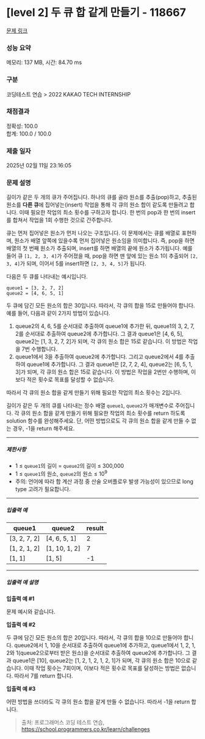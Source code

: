 # [level 2] 두 큐 합 같게 만들기 - 118667 

[문제 링크](https://school.programmers.co.kr/learn/courses/30/lessons/118667) 

### 성능 요약

메모리: 137 MB, 시간: 84.70 ms

### 구분

코딩테스트 연습 > 2022 KAKAO TECH INTERNSHIP

### 채점결과

정확성: 100.0<br/>합계: 100.0 / 100.0

### 제출 일자

2025년 02월 11일 23:16:05

### 문제 설명

<p>길이가 같은 두 개의 큐가 주어집니다. 하나의 큐를 골라 원소를 추출(pop)하고, 추출된 원소를 <strong>다른 큐</strong>에 집어넣는(insert) 작업을 통해 각 큐의 원소 합이 같도록 만들려고 합니다. 이때 필요한 작업의 최소 횟수를 구하고자 합니다. 한 번의 pop과 한 번의 insert를 합쳐서 작업을 1회 수행한 것으로 간주합니다.</p>

<p>큐는 먼저 집어넣은 원소가 먼저 나오는 구조입니다. 이 문제에서는 큐를 배열로 표현하며, 원소가 배열 앞쪽에 있을수록 먼저 집어넣은 원소임을 의미합니다. 즉, pop을 하면 배열의 첫 번째 원소가 추출되며, insert를 하면 배열의 끝에 원소가 추가됩니다. 예를 들어 큐 <code>[1, 2, 3, 4]</code>가 주어졌을 때, pop을 하면 맨 앞에 있는 원소 1이 추출되어 <code>[2, 3, 4]</code>가 되며, 이어서 5를 insert하면 <code>[2, 3, 4, 5]</code>가 됩니다.</p>

<p>다음은 두 큐를 나타내는 예시입니다.</p>
<div class="highlight"><pre class="codehilite"><code>queue1 = [3, 2, 7, 2]
queue2 = [4, 6, 5, 1]
</code></pre></div>
<p>두 큐에 담긴 모든 원소의 합은 30입니다. 따라서, 각 큐의 합을 15로 만들어야 합니다. 예를 들어, 다음과 같이 2가지 방법이 있습니다.</p>

<ol>
<li>queue2의 4, 6, 5를 순서대로 추출하여 queue1에 추가한 뒤, queue1의 3, 2, 7, 2를 순서대로 추출하여 queue2에 추가합니다. 그 결과 queue1은 [4, 6, 5], queue2는 [1, 3, 2, 7, 2]가 되며, 각 큐의 원소 합은 15로 같습니다. 이 방법은 작업을 7번 수행합니다.</li>
<li>queue1에서 3을 추출하여 queue2에 추가합니다. 그리고 queue2에서 4를 추출하여 queue1에 추가합니다. 그 결과 queue1은 [2, 7, 2, 4], queue2는 [6, 5, 1, 3]가 되며, 각 큐의 원소 합은 15로 같습니다. 이 방법은 작업을 2번만 수행하며, 이보다 적은 횟수로 목표를 달성할 수 없습니다.</li>
</ol>

<p>따라서 각 큐의 원소 합을 같게 만들기 위해 필요한 작업의 최소 횟수는 2입니다.</p>

<p>길이가 같은 두 개의 큐를 나타내는 정수 배열 <code>queue1</code>, <code>queue2</code>가 매개변수로 주어집니다. 각 큐의 원소 합을 같게 만들기 위해 필요한 작업의 최소 횟수를 return 하도록 solution 함수를 완성해주세요. 단, 어떤 방법으로도 각 큐의 원소 합을 같게 만들 수 없는 경우, -1을 return 해주세요.</p>

<hr>

<h5>제한사항</h5>

<ul>
<li>1 ≤ <code>queue1</code>의 길이 = <code>queue2</code>의 길이 ≤ 300,000</li>
<li>1 ≤ <code>queue1</code>의 원소, <code>queue2</code>의 원소 ≤ 10<sup>9</sup></li>
<li>주의: 언어에 따라 합 계산 과정 중 산술 오버플로우 발생 가능성이 있으므로 long type 고려가 필요합니다.</li>
</ul>

<hr>

<h5>입출력 예</h5>
<table class="table">
        <thead><tr>
<th>queue1</th>
<th>queue2</th>
<th>result</th>
</tr>
</thead>
        <tbody><tr>
<td>[3, 2, 7, 2]</td>
<td>[4, 6, 5, 1]</td>
<td>2</td>
</tr>
<tr>
<td>[1, 2, 1, 2]</td>
<td>[1, 10, 1, 2]</td>
<td>7</td>
</tr>
<tr>
<td>[1, 1]</td>
<td>[1, 5]</td>
<td>-1</td>
</tr>
</tbody>
      </table>
<hr>

<h5>입출력 예 설명</h5>

<p><strong>입출력 예 #1</strong></p>

<p>문제 예시와 같습니다.</p>

<p><strong>입출력 예 #2</strong></p>

<p>두 큐에 담긴 모든 원소의 합은 20입니다. 따라서, 각 큐의 합을 10으로 만들어야 합니다. queue2에서 1, 10을 순서대로 추출하여 queue1에 추가하고, queue1에서 1, 2, 1, 2와 1(queue2으로부터 받은 원소)을 순서대로 추출하여 queue2에 추가합니다. 그 결과 queue1은 [10], queue2는 [1, 2, 1, 2, 1, 2, 1]가 되며, 각 큐의 원소 합은 10으로 같습니다. 이때 작업 횟수는 7회이며, 이보다 적은 횟수로 목표를 달성하는 방법은 없습니다. 따라서 7를 return 합니다.</p>

<p><strong>입출력 예 #3</strong></p>

<p>어떤 방법을 쓰더라도 각 큐의 원소 합을 같게 만들 수 없습니다. 따라서 -1을 return 합니다.</p>


> 출처: 프로그래머스 코딩 테스트 연습, https://school.programmers.co.kr/learn/challenges